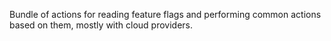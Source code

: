 Bundle of actions for reading feature flags and performing common actions based on them, mostly with cloud providers.